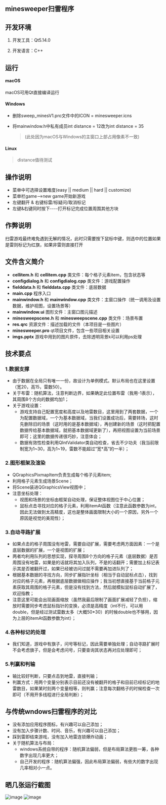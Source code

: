 
## minesweeper扫雷程序
## 开发环境

1. 开发工具：Qt5.14.0

2. 开发语言：C++

## 运行
#### macOS
macOS可用Qt直接编译运行
#### Windows
- 删除sweep_minesV1.pro文件中的ICON = minesweeper.icns
- 将mainwindow.h中私有成员int distance = 12改为int distance  = 35
  
  > (此处因为macOS与Windows的主窗口上部占用像素不一致)
#### Linux
  > distance值待测试

## 操作说明
- 菜单中可选择设置难度(easy || medium || hard || customize)
- 菜单栏game-->new game开始新游戏
- 左键翻开 & 右键标雷/标疑问/取消标记
- 左键&右键同时按下----打开标记完成位置周围其他方块

## 作弊说明
扫雷游戏最终难免遇到无解的情况，此时只需要按下鼠标中键，则选中的位置如果是雷则标记为红旗，如果非雷则直接打开

## 文件含义简介
* **cellitem.h** 和 **cellitem.cpp**  类文件：每个格子元素item，包含状态等
* **configdialog.h** 和 **configdialog.cpp** 类文件：游戏配置操作
* **fielddata.h** 和 **fielddata.cpp**  类文件：底层数据
* **main.cpp** 程序入口
* **mainwindow.h** 和 **mainwindow.cpp** 类文件：主窗口操作（统一调用及设置数据，维护视图，设置场景等）
* **mainwindow.ui** 图形文件：主窗口图元描述
* **minesweepscene.h** 和 **minesweepscene.cpp**  类文件：场景布置
* **res.qrc** 资源文件：描述加载的文件（本项目是一些图片）
* **minesweeper.pro** qt项目文件，包含一些项目相关设置
* **imgs.pptx** 游戏中用到的图片原件，去除透明背景k可以利用ps处理


## 技术要点

### 1.数据支撑

* 由于数据在全局只有唯一一份，故设计为单例模式。默认布局也在这里设置（宽20，高15，雷数50）。
* 关于布雷：随机算法，注意判断边界，如果确定此位置布雷（我用-1表示），其周围8个方向的数据均加1；
* 关于游戏设置：
   - 游戏支持自己配置宽度和高度以及地雷数目，这里用到了两套数据，一个为配置数据域，一个为基本数据域，当我们设置成功后，需要转场，这时先删除旧的场景（这时用的是基本数据域），再创建新的场景（这时把配置数据传给基本数据域，就把基本数据域更新了），再把视图设置为当前场景即可；这里的数据传递很巧妙，注意体会；
   - 数据有效性检查利用QIntValidator类自动检查，省去不少功夫（我当前限制宽为1~30，高为1~19，雷数不能超过“宽*高”的一半）；

### 2.图形框架及渲染

* QGraphicsPixmapItem负责生成每个格子元素item;
* 利用格子元素生成场景Scene；
* 将Scene装进QGraphicsView视图中；
* 注意坐标处理：
   - 视图和场景的坐标由框架自动处理，保证整体视图位于中心位置；
   - 鼠标点击寻找对应的格子元素，利用itemAt函数（注意此函数参数为int，因此无法做到太高精度，这也是整体画面限制大小的一个原因，另外一个原因是视觉的美观性）；

### 3.自动寻路扩展

* 如果点击的格子周围没有地雷，需要自动扩展，需要考虑两方面因素：一个是底层数据的扩展，一个是视图的扩展；
* 两者均利用队列的思想实现，探寻周围8个方向的格子元素（底层数据）是否周围没有地雷，如果是的话就将其加入队列，不是的话翻开；需要加上标记表示其是否被翻开过，如果已经被访问过就不需要再加进队列了；
* 根据基本数据的寻找方向，同步扩展指针坐标（相当于自动鼠标点击），找到对应的格子元素，再根据底层数据做相应操作；我当初想直接基于当前格子元素获取其周围的格子元素，但是没有找到方法，然后就模拟鼠标自动扩展了，欢迎指教；
* 注意这里可能会出现画面缩放（虽然我最后限制了画面扩展减轻了负担），缩放时需要同步考虑鼠标指针的变换，必须是高精度（int不行，可以用double，但是经过测试雷数太多（大概50*30）的时候double也不够用，因为上层的itemAt函数参数为int）；

### 4.各种标记的处理

* 我们知道，游戏中有旗子，问号等标记，因此需要单独处理；自动寻路扩展时不会考虑旗子，但是会考虑问号，只要查询其状态再对应处理即可；

### 5.判赢和判输

* 输比较好判断，只要点击到地雷，直接判输；
* 判赢方式：用两个变量分别表示目前还没有被翻开的格子和目前已经标记的地雷数目，如果某时刻两个变量相等，则判赢；注意每次翻格子的时候检查一次即可（不用开多线程进行全局判断）；


## 与传统wndows扫雷程序的对比

* 没有添加应用程序图标，有兴趣可以自己添加；
* 没有加入步骤计数、时间、音乐，有兴趣可以自己添加；
* 踩到雷即结束游戏，没有加入地雷连锁爆炸动画；
* 关于随机算法与布局：
   - windows系统自带的程序：随机算法偏弱，但是布局算法更胜一筹，各种数字出现几率更大；
   - 自己开发的程序：随机算法偏强，因此布局算法偏弱，有些大的数字出现几率相对小一点。


## 晒几张运行截图
![image](https://github.com/Skr-Skr/minesweeper/blob/master/result/screen1.png)
![image](https://github.com/Skr-Skr/minesweeper/blob/master/result/screen2.png)